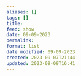 ```yaml
---
aliases: []
tags: []
title: 
feed: show
date: 09-09-2023
permalink: 
format: list
date modified: 09-09-2023
created: 2023-09-07T21:44
updated: 2023-09-09T16:41
---
```

